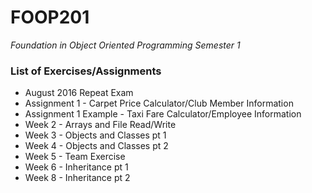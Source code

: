 # FOOP201
*Foundation in Object Oriented Programming Semester 1*

### List of Exercises/Assignments ###
* August 2016 Repeat Exam
* Assignment 1 - Carpet Price Calculator/Club Member Information
* Assignment 1 Example - Taxi Fare Calculator/Employee Information
* Week 2 - Arrays and File Read/Write
* Week 3 - Objects and Classes pt 1
* Week 4 - Objects and Classes pt 2
* Week 5 - Team Exercise
* Week 6 - Inheritance pt 1
* Week 8 - Inheritance pt 2
